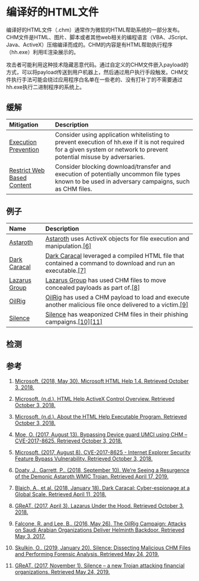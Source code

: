 # 编译好的HTML文件

编译好的HTML文件（.chm）通常作为微软的HTML帮助系统的一部分发布。CHM文件是HTML、图片、脚本或者其他web相关的编程语言（VBA、JScript、Java、ActiveX）压缩编译而成的。CHM的内容是有HTML帮助执行程序（hh.exe）利用IE渲染展示的。

攻击者可能利用这种技术隐藏恶意代码。通过自定义的CHM文件嵌入payload的方式，可以将payload传送到用户机器上，然后通过用户执行手段触发。CHM文件执行手法可能会绕过应用程序白名单在一些老的、没有打补丁的不需要通过hh.exe执行二进制程序的系统上。

## 缓解

| Mitigation | Description |
| :--- | :--- |
| [Execution Prevention](https://attack.mitre.org/mitigations/M1038) | Consider using application whitelisting to prevent execution of hh.exe if it is not required for a given system or network to prevent potential misuse by adversaries. |
| [Restrict Web Based Content](https://attack.mitre.org/mitigations/M1021) | Consider blocking download/transfer and execution of potentially uncommon file types known to be used in adversary campaigns, such as CHM files. |

## 例子

| Name | Description |
| :--- | :--- |
| [Astaroth](https://attack.mitre.org/software/S0373) | [Astaroth](https://attack.mitre.org/software/S0373) uses ActiveX objects for file execution and manipulation.[\[6\]](https://cofense.com/seeing-resurgence-demonic-astaroth-wmic-trojan/) |
| [Dark Caracal](https://attack.mitre.org/groups/G0070) | [Dark Caracal](https://attack.mitre.org/groups/G0070) leveraged a compiled HTML file that contained a command to download and run an executable.[\[7\]](https://info.lookout.com/rs/051-ESQ-475/images/Lookout_Dark-Caracal_srr_20180118_us_v.1.0.pdf) |
| [Lazarus Group](https://attack.mitre.org/groups/G0032) | [Lazarus Group](https://attack.mitre.org/groups/G0032) has used CHM files to move concealed payloads as part of.[\[8\]](https://media.kasperskycontenthub.com/wp-content/uploads/sites/43/2018/03/07180244/Lazarus_Under_The_Hood_PDF_final.pdf) |
| [OilRig](https://attack.mitre.org/groups/G0049) | [OilRig](https://attack.mitre.org/groups/G0049) has used a CHM payload to load and execute another malicious file once delivered to a victim.[\[9\]](http://researchcenter.paloaltonetworks.com/2016/05/the-oilrig-campaign-attacks-on-saudi-arabian-organizations-deliver-helminth-backdoor/) |
| [Silence](https://attack.mitre.org/groups/G0091) | [Silence](https://attack.mitre.org/groups/G0091) has weaponized CHM files in their phishing campaigns.[\[10\]](https://cyberforensicator.com/2019/01/20/silence-dissecting-malicious-chm-files-and-performing-forensic-analysis/)[\[11\]](https://securelist.com/the-silence/83009/) |

## 检测

## 参考

1. [Microsoft. \(2018, May 30\). Microsoft HTML Help 1.4. Retrieved October 3, 2018.](https://docs.microsoft.com/previous-versions/windows/desktop/htmlhelp/microsoft-html-help-1-4-sdk)

2. [Microsoft. \(n.d.\). HTML Help ActiveX Control Overview. Retrieved October 3, 2018.](https://msdn.microsoft.com/windows/desktop/ms644670)
3. [Microsoft. \(n.d.\). About the HTML Help Executable Program. Retrieved October 3, 2018.](https://msdn.microsoft.com/windows/desktop/ms524405)
4. [Moe, O. \(2017, August 13\). Bypassing Device guard UMCI using CHM – CVE-2017-8625. Retrieved October 3, 2018.](https://msitpros.com/?p=3909)
5. [Microsoft. \(2017, August 8\). CVE-2017-8625 - Internet Explorer Security Feature Bypass Vulnerability. Retrieved October 3, 2018.](https://portal.msrc.microsoft.com/en-US/security-guidance/advisory/CVE-2017-8625)
6. [Doaty, J., Garrett, P.. \(2018, September 10\). We’re Seeing a Resurgence of the Demonic Astaroth WMIC Trojan. Retrieved April 17, 2019.](https://cofense.com/seeing-resurgence-demonic-astaroth-wmic-trojan/)
7. [Blaich, A., et al. \(2018, January 18\). Dark Caracal: Cyber-espionage at a Global Scale. Retrieved April 11, 2018.](https://info.lookout.com/rs/051-ESQ-475/images/Lookout_Dark-Caracal_srr_20180118_us_v.1.0.pdf)
8. [GReAT. \(2017, April 3\). Lazarus Under the Hood. Retrieved October 3, 2018.](https://media.kasperskycontenthub.com/wp-content/uploads/sites/43/2018/03/07180244/Lazarus_Under_The_Hood_PDF_final.pdf)
9. [Falcone, R. and Lee, B.. \(2016, May 26\). The OilRig Campaign: Attacks on Saudi Arabian Organizations Deliver Helminth Backdoor. Retrieved May 3, 2017.](http://researchcenter.paloaltonetworks.com/2016/05/the-oilrig-campaign-attacks-on-saudi-arabian-organizations-deliver-helminth-backdoor/)
10. [Skulkin, O.. \(2019, January 20\). Silence: Dissecting Malicious CHM Files and Performing Forensic Analysis. Retrieved May 24, 2019.](https://cyberforensicator.com/2019/01/20/silence-dissecting-malicious-chm-files-and-performing-forensic-analysis/)
11. [GReAT. \(2017, November 1\). Silence – a new Trojan attacking financial organizations. Retrieved May 24, 2019.](https://securelist.com/the-silence/83009/)



